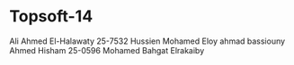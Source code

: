 Topsoft-14
==========
Ali Ahmed El-Halawaty
25-7532 Hussien Mohamed Eloy
ahmad bassiouny
Ahmed Hisham
25-0596 Mohamed Bahgat Elrakaiby

